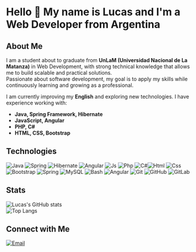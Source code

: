 # Hello 👋 My name is Lucas and I'm a Web Developer from Argentina  

## About Me  
I am a student about to graduate from **UnLaM (Universidad Nacional de La Matanza)** in Web Development, with strong technical knowledge that allows me to build scalable and practical solutions.  
Passionate about software development, my goal is to apply my skills while continuously learning and growing as a professional.  

I am currently improving my **English** and exploring new technologies. I have experience working with:  
- **Java, Spring Framework, Hibernate**  
- **JavaScript, Angular**  
- **PHP, C#**  
- **HTML, CSS, Bootstrap**  

## Technologies  
![Java](https://skillicons.dev/icons?i=java) ![Spring](https://skillicons.dev/icons?i=spring) ![Hibernate](https://skillicons.dev/icons?i=hibernate) ![Angular](https://skillicons.dev/icons?i=angular) ![Js](https://skillicons.dev/icons?i=js) ![Php](https://skillicons.dev/icons?i=php) ![C#](https://skillicons.dev/icons?i=cs)![Html](https://skillicons.dev/icons?i=html) ![Css](https://skillicons.dev/icons?i=css) ![Bootstrap](https://skillicons.dev/icons?i=bootstrap) ![Spring](https://skillicons.dev/icons?i=spring) ![MySQL](https://skillicons.dev/icons?i=mysql) ![Bash](https://skillicons.dev/icons?i=bash) ![Angular](https://skillicons.dev/icons?i=angular) ![Git](https://skillicons.dev/icons?i=git) ![GitHub](https://skillicons.dev/icons?i=github) ![GitLab](https://skillicons.dev/icons?i=gitlab)  

## Stats  
![Lucas's GitHub stats](https://github-readme-stats.vercel.app/api?username=gavagnindl&show_icons=true&theme=radical)  
![Top Langs](https://github-readme-stats.vercel.app/api/top-langs/?username=gavagnindl&layout=compact&theme=radical)  

## Connect with Me 
[![Email](https://img.shields.io/badge/Email-Contact-informational?style=flat&logo=gmail)](mailto:yourmail@gmail.com)  

